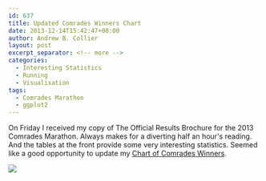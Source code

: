 ```yaml
---
id: 637
title: Updated Comrades Winners Chart
date: 2013-12-14T15:42:47+00:00
author: Andrew B. Collier
layout: post
excerpt_separator: <!-- more -->
categories:
  - Interesting Statistics
  - Running
  - Visualisation
tags:
  - Comrades Marathon
  - ggplot2
---
```

On Friday I received my copy of The Official Results Brochure for the 2013 Comrades Marathon. Always makes for a diverting half an hour's reading. And the tables at the front provide some very interesting statistics. Seemed like a good opportunity to update my [Chart of Comrades Winners](http://www.exegetic.biz/blog/2013/07/a-chart-of-recent-comrades-marathon-winners/).

<!-- more -->

<img src="{{ site.baseurl }}/static/img/2013/12/winners-scatterchart.png">
